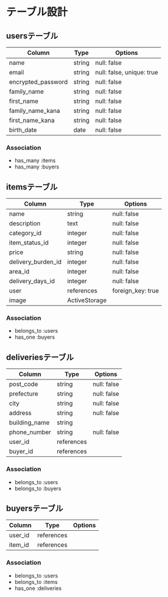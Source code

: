 # テーブル設計

## usersテーブル

| Column             | Type   | Options                   |
| ------------------ | ------ | ------------------------- |
| name               | string | null: false               |
| email              | string | null: false, unique: true |
| encrypted_password | string | null: false               |
| family_name        | string | null: false               |
| first_name         | string | null: false               |
| family_name_kana   | string | null: false               |
| first_name_kana    | string | null: false               |
| birth_date         | date   | null: false               |





### Association


- has_many :items
- has_many :buyers




## itemsテーブル

| Column             | Type          | Options           |
| ------------------ | ------------- | ----------------- |
| name               | string        | null: false       |
| description        | text          | null: false       |
| category_id        | integer       | null: false       |
| item_status_id     | integer       | null: false       |
| price              | string        | null: false       |
| delivery_burden_id | integer       | null: false       |
| area_id            | integer       | null: false       |
| delivery_days_id   | integer       | null: false       |
| user               | references    | foreign_key: true |
| image              | ActiveStorage |                   |



### Association

- belongs_to :users
- has_one :buyers



## deliveriesテーブル


| Column        | Type       | Options     |
| ------------- | ---------- | ----------- |
| post_code     | string     | null: false |
| prefecture    | string     | null: false |
| city          | string     | null: false |
| address       | string     | null: false |
| building_name | string     |             |
| phone_number  | string     | null: false |
| user_id       | references |             |
| buyer_id      | references |             |



### Association

- belongs_to :users
- belongs_to :buyers




## buyersテーブル


| Column  | Type       | Options |
| ------- | ---------- | ------- |
| user_id | references |         |
| item_id | references |         |



### Association

- belongs_to :users
- belongs_to :items
- has_one :deliveries





